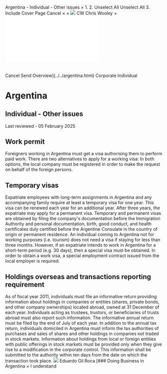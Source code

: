 Argentina - Individual - Other issues
×
1.
2.
Unselect All
Unselect All
3.
Include Cover Page
Cancel
×
×
![](../../-/media/world-wide-tax-summaries/attachments/global---chris-wooley.ashx%3Frev=ac5e5f3223b34096b1afc2a6009c7320&revision=ac5e5f32-23b3-4096-b1af-c2a6009c7320&hash=859B7ADC84DC2CBEC9760E9E6EE7DE6D0A8BFCDF)
CW
Chris Wooley
×
![](other-issues.html)
######
Cancel
Send
Overview](../../argentina.html)
Corporate
Individual
# Argentina
## Individual - Other issues
Last reviewed - 05 February 2025
## Work permit
Foreigners working in Argentina must get a visa authorising them to perform paid work. There are two alternatives to apply for a working visa:
In both options, the local company must be registered in order to make the request on behalf of the foreign persons.
## Temporary visas
Expatriate employees with long-term assignments in Argentina and any accompanying family require at least a temporary visa for one year. This visa can be renewed each year for an additional year. After three years, the expatriate may apply for a permanent visa.
Temporary and permanent visas are obtained by filing the company's documentation before the Immigration Authority and personal documentation, birth, good conduct, and health certificates duly certified before the Argentine Consulate in the country of origin or permanent residence.
An individual coming to Argentina not for working purposes (i.e. tourism) does not need a visa if staying for less than three months. However, if an expatriate intends to work in Argentina for a short-term period (e.g. 30 days), then a special visa must be obtained.
In order to obtain a work visa, a special employment contract issued from the local employer is required.
## Holdings overseas and transactions reporting requirement
As of fiscal year 2011, individuals must file an informative return providing information about holdings in companies or entities (shares, private bonds, and other company ownerships) located abroad, owned at 31 December of each year. Individuals acting as trustees, trustors, or beneficiaries of trusts abroad must also report such information.
The informative annual return must be filed by the end of July of each year.
In addition to the annual tax return, individuals domiciled in Argentina must inform the tax authorities of purchases and sales of shares and other holdings in companies not traded in stock markets. Information about holdings from local or foreign entities with public offerings in stock markets must be provided only when they give rise to a modification in the corporate control. This information shall be submitted to the authority within ten days from the date on which the transaction took place.
![](../../-/media/world-wide-tax-summaries/argentinaeduardo-marcelo-gil-rocaargentina--eduardo-gil-rocajpg20210405172326090.ashx%3Frev=6df0b810142e4b40afac7ca1442c86ef&revision=6df0b810-142e-4b40-afac-7ca1442c86ef&hash=136BB899D3ADD84DB34467F55FA2ED79F47C48FB)
Eduardo Gil Roca
[### Doing Business in Argentina
×
I understand